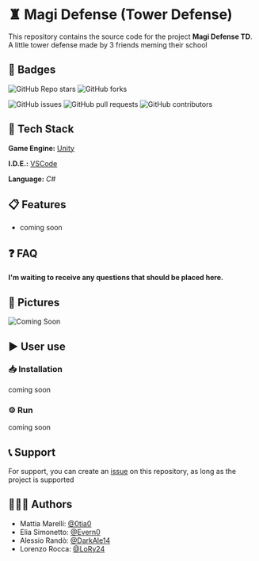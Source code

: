 #	♜ Magi Defense (Tower Defense)

This repository contains the source code for the project **Magi Defense TD**. A little tower defense made by 3 friends meming their school

## 🔰 Badges

![GitHub Repo stars](https://img.shields.io/github/stars/0tia0/Zodiac-Calculator-V2.0?style=social) ![GitHub forks](https://img.shields.io/github/forks/0tia0/Zodiac-Calculator-V2.0?style=social)  

![GitHub issues](https://img.shields.io/github/issues/0tia0/Zodiac-Calculator-V2.0) ![GitHub pull requests](https://img.shields.io/github/issues-pr/0tia0/Zodiac-Calculator-V2.0) ![GitHub contributors](https://img.shields.io/github/contributors/0tia0/Zodiac-Calculator-V2.0)

## 👾 Tech Stack

**Game Engine:** [Unity](https://unity.com/)

**I.D.E.:** [VSCode](https://code.visualstudio.com/)

**Language:** *C#*

## 📋 Features

- coming soon

## ❓ FAQ

#### I'm waiting to receive any questions that should be placed here.

## 📸 Pictures

![Coming Soon](https://via.placeholder.com/468x300?text=Waiting+till+the+code+is+finished)

## ▶️ User use

### 📥 Installation

coming soon

### ⚙️ Run

coming soon

## 📞 Support 

For support, you can create an [issue](https://github.com/0tia0/Magi-Defense-TD/issues) on this repository, as long as the project is supported

## 👨🏻‍💻 Authors

- Mattia Marelli: [@0tia0](https://www.github.com/0tia0)
- Elia Simonetto: [@Evern0](https://www.github.com/Evern0)
- Alessio Randò: [@DarkAle14](https://www.github.com/DarkAle14)
- Lorenzo Rocca: [@LoRy24](https://www.github.com/LoRy24)
